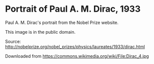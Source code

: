 # Portrait of Paul A. M. Dirac, 1933

Paul A. M. Dirac's portrait from the Nobel Prize website.

This image is in the public domain.

Source: http://nobelprize.org/nobel_prizes/physics/laureates/1933/dirac.html

Downloaded from https://commons.wikimedia.org/wiki/File:Dirac_4.jpg
